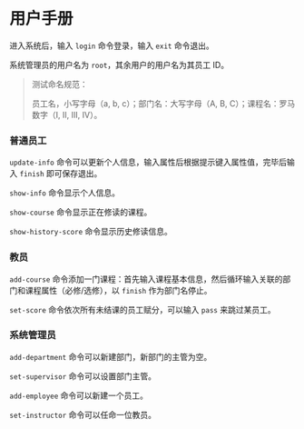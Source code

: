 # 用户手册

进入系统后，输入 `login` 命令登录，输入 `exit` 命令退出。

系统管理员的用户名为 `root`，其余用户的用户名为其员工 ID。

> 测试命名规范：
>
> 员工名，小写字母（a, b, c）；部门名：大写字母（A, B, C）；课程名：罗马数字（I, II, III, IV）。

### 普通员工

`update-info` 命令可以更新个人信息，输入属性后根据提示键入属性值，完毕后输入 `finish` 即可保存退出。

`show-info` 命令显示个人信息。

`show-course` 命令显示正在修读的课程。

`show-history-score` 命令显示历史修读信息。

### 教员

`add-course` 命令添加一门课程：首先输入课程基本信息，然后循环输入关联的部门和课程属性（必修/选修），以 `finish` 作为部门名停止。

`set-score` 命令依次所有未结课的员工赋分，可以输入 `pass` 来跳过某员工。

### 系统管理员

`add-department` 命令可以新建部门，新部门的主管为空。

`set-supervisor` 命令可以设置部门主管。

`add-employee` 命令可以新建一个员工。

`set-instructor` 命令可以任命一位教员。
